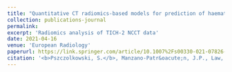 ```yaml
---
title: "Quantitative CT radiomics-based models for prediction of haematoma expansion and poor functional outcome in primary intracerebral haemorrhage"
collection: publications-journal
permalink: 
excerpt: 'Radiomics analysis of TICH-2 NCCT data'
date: 2021-04-16
venue: 'European Radiology'
paperurl: https://link.springer.com/article/10.1007%2Fs00330-021-07826-9
citation: '<b>Pszczolkowski, S.</b>, Manzano-Patr&oacute;n, J.P., Law, Z.K., Krishnan, K., Ali, A., Bath, P.M., Sprigg, N. and Dineen, R.A., 2021. &quot;Quantitative CT radiomics-based models for prediction of haematoma expansion and poor functional outcome in primary intracerebral haemorrhage&quot; <i>European Radiology</i>, 31, 7945–7959'
---
```

